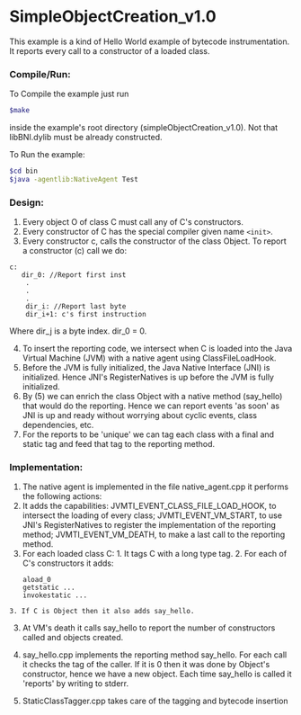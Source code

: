 # SimpleObjectCreation_v1.0

This example is a kind of Hello World example of bytecode instrumentation.
It reports every call to a constructor of a loaded class.

### Compile/Run:
To Compile the example just run
```bash
$make
```
inside the example's root directory (simpleObjectCreation_v1.0). Not that
libBNI.dylib must be already constructed.
	
To Run the example:
```bash
$cd bin
$java -agentlib:NativeAgent Test
```
### Design:

1. Every object O of class C must call any of C's constructors.
2. Every constructor of C has the special compiler given name ```<init>```.
3. Every constructor c, calls the constructor of the class Object.
  To report a constructor (c) call we do:
  ```
  c:
     dir_0: //Report first inst
      .
      .
      .
      dir_i: //Report last byte
      dir_i+1: c's first instruction
  ```
  Where dir_j is a byte index. dir_0 = 0.

4. To insert the reporting code, we intersect when C is loaded into the 
   Java Virtual Machine (JVM) with a native agent using ClassFileLoadHook.
5. Before the JVM is fully initialized, the Java Native Interface (JNI) is 
   initialized. Hence JNI's RegisterNatives is up before the JVM is fully
   initialized.
6. By (5) we can enrich the class Object with a native method (say_hello) 
   that would do the reporting. Hence we can report events 'as soon' as JNI
   is up and ready without worrying about cyclic events, class dependencies, etc.
7. For the reports to be 'unique' we can tag each class with a final and
   static tag and feed that tag to the reporting method.

### Implementation:
	
1. The native agent is implemented in the file native_agent.cpp it performs
   the following actions:
  1. It adds the capabilities: JVMTI_EVENT_CLASS_FILE_LOAD_HOOK, to
     intersect the loading of every class; JVMTI_EVENT_VM_START, to
     use JNI's RegisterNatives to register the implementation of
     the reporting method; JVMTI_EVENT_VM_DEATH, to make a last
     call to the reporting method.
  2. For each loaded class C:
    1. It tags C with a long type tag. 
    2. For each of C's constructors it adds:
      ```
      aload_0
      getstatic ...
      invokestatic ...
      ```
    3. If C is Object then it also adds say_hello.
    
  3. At VM's death it calls say_hello to report the number of
     constructors called and objects created.

2. say_hello.cpp implements the reporting method say_hello. For each call
   it checks the tag of the caller. If it is 0 then it was done by Object's
   constructor, hence we have a new object. Each time say_hello is called
   it 'reports' by writing to stderr.

3. StaticClassTagger.cpp takes care of the tagging and bytecode insertion
	
	

	
